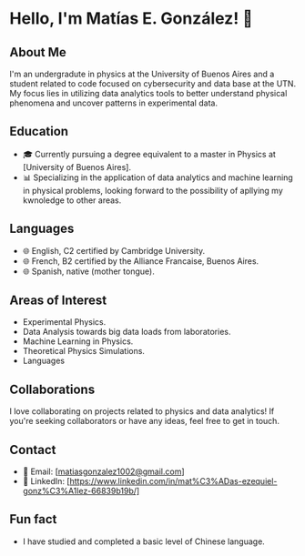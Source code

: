 # Hello, I'm Matías E. González! 👋

## About Me
I'm an undergradute in physics at the University of Buenos Aires and a student related to code focused on cybersecurity and data base at the UTN. My focus lies in utilizing data analytics tools to better understand physical phenomena and uncover patterns in experimental data.

## Education
- 🎓 Currently pursuing a degree equivalent to a master in Physics at [University of Buenos Aires].
- 📊 Specializing in the application of data analytics and machine learning in physical problems, looking forward to the possibility of apllying my kwnoledge to other areas.

## Languages
- 🌐 English, C2 certified by Cambridge University.
- 🌐 French, B2 certified by the Alliance Francaise, Buenos Aires.
- 🌐 Spanish, native (mother tongue).


## Areas of Interest
- Experimental Physics.
- Data Analysis towards big data loads from laboratories. 
- Machine Learning in Physics.
- Theoretical Physics Simulations.
- Languages

## Collaborations
I love collaborating on projects related to physics and data analytics! If you're seeking collaborators or have any ideas, feel free to get in touch.

## Contact
- 📧 Email: [matiasgonzalez1002@gmail.com]
- 🔗 LinkedIn: [https://www.linkedin.com/in/mat%C3%ADas-ezequiel-gonz%C3%A1lez-66839b19b/]

## Fun fact
- I have studied and completed a basic level of Chinese language.
